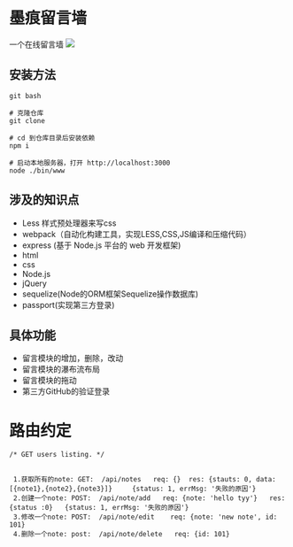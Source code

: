# 墨痕留言墙

一个在线留言墙
![](https://upload-images.jianshu.io/upload_images/3429455-918f418e5f18dcd0.png?imageMogr2/auto-orient/strip%7CimageView2/2/w/1240)

## 安装方法
```
git bash

# 克隆仓库
git clone 

# cd 到仓库目录后安装依赖
npm i

# 启动本地服务器，打开 http://localhost:3000
node ./bin/www

```

## 涉及的知识点
- Less 样式预处理器来写css  
- webpack（自动化构建工具，实现LESS,CSS,JS编译和压缩代码）  
- express (基于 Node.js 平台的 web 开发框架)  
- html  
- css  
- Node.js  
- jQuery  
- sequelize(Node的ORM框架Sequelize操作数据库)  
- passport(实现第三方登录)  


## 具体功能
- 留言模块的增加，删除，改动
- 留言模块的瀑布流布局
- 留言模块的拖动
- 第三方GitHub的验证登录

# 路由约定
```
/* GET users listing. */


 1.获取所有的note: GET:  /api/notes   req: {}  res: {stauts: 0, data: [{note1},{note2},{note3}]}     {status: 1, errMsg: '失败的原因'}
 2.创建一个note: POST:  /api/note/add   req: {note: 'hello tyy'}   res: {status :0}   {status: 1, errMsg: '失败的原因'}
 3.修改一个note: POST:  /api/note/edit    req: {note: 'new note', id: 101}
 4.删除一个note: post:  /api/note/delete   req: {id: 101}
```
